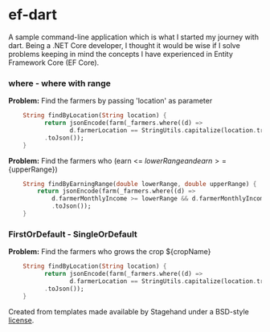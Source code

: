 # ef-dart

A sample command-line application which is what I started my journey with dart. Being a .NET Core developer,
I thought it would be wise if I solve problems keeping in mind the concepts I have experienced in Entity Framework Core (EF Core).


### where - where with range
**Problem:** Find the farmers by passing 'location' as parameter
```dart
    String findByLocation(String location) {
          return jsonEncode(farm(_farmers.where((d) =>
                 d.farmerLocation == StringUtils.capitalize(location.trim())).toList())
          .toJson());
    }
``` 

**Problem:** Find the farmers who (earn <= ${lowerRange} and earn >=${upperRange})
```dart
    String findByEarningRange(double lowerRange, double upperRange) {
        return jsonEncode(farm(_farmers.where((d) =>
            d.farmerMonthlyIncome >= lowerRange && d.farmerMonthlyIncome <= upperRange).toList())
            .toJson());
    }
``` 


### FirstOrDefault - SingleOrDefault
**Problem:** Find the farmers who grows the crop ${cropName}
```dart
    String findByLocation(String location) {
          return jsonEncode(farm(_farmers.where((d) =>
                 d.farmerLocation == StringUtils.capitalize(location.trim())).toList())
          .toJson());
    }
``` 

Created from templates made available by Stagehand under a BSD-style
[license](https://github.com/dart-lang/stagehand/blob/master/LICENSE).
